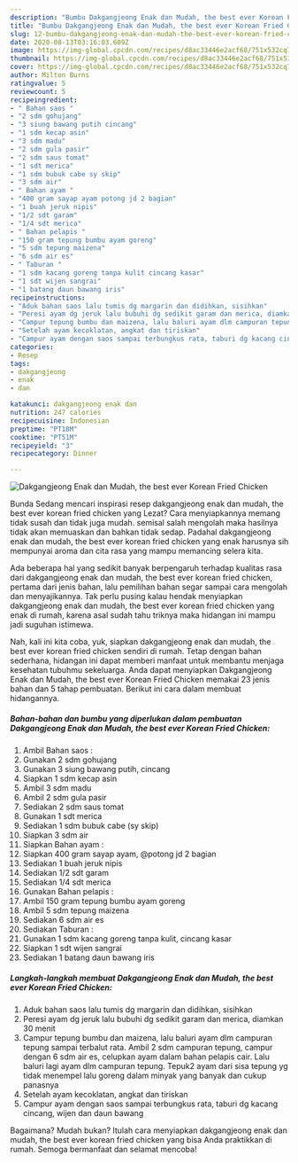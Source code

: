 ```yaml
---
description: "Bumbu Dakgangjeong Enak dan Mudah, the best ever Korean Fried Chicken | Cara Membuat Dakgangjeong Enak dan Mudah, the best ever Korean Fried Chicken Yang Enak Dan Mudah"
title: "Bumbu Dakgangjeong Enak dan Mudah, the best ever Korean Fried Chicken | Cara Membuat Dakgangjeong Enak dan Mudah, the best ever Korean Fried Chicken Yang Enak Dan Mudah"
slug: 12-bumbu-dakgangjeong-enak-dan-mudah-the-best-ever-korean-fried-chicken-cara-membuat-dakgangjeong-enak-dan-mudah-the-best-ever-korean-fried-chicken-yang-enak-dan-mudah
date: 2020-08-13T03:16:03.609Z
image: https://img-global.cpcdn.com/recipes/d8ac33446e2acf68/751x532cq70/dakgangjeong-enak-dan-mudah-the-best-ever-korean-fried-chicken-foto-resep-utama.jpg
thumbnail: https://img-global.cpcdn.com/recipes/d8ac33446e2acf68/751x532cq70/dakgangjeong-enak-dan-mudah-the-best-ever-korean-fried-chicken-foto-resep-utama.jpg
cover: https://img-global.cpcdn.com/recipes/d8ac33446e2acf68/751x532cq70/dakgangjeong-enak-dan-mudah-the-best-ever-korean-fried-chicken-foto-resep-utama.jpg
author: Milton Burns
ratingvalue: 5
reviewcount: 5
recipeingredient:
- " Bahan saos "
- "2 sdm gohujang"
- "3 siung bawang putih cincang"
- "1 sdm kecap asin"
- "3 sdm madu"
- "2 sdm gula pasir"
- "2 sdm saus tomat"
- "1 sdt merica"
- "1 sdm bubuk cabe sy skip"
- "3 sdm air"
- " Bahan ayam "
- "400 gram sayap ayam potong jd 2 bagian"
- "1 buah jeruk nipis"
- "1/2 sdt garam"
- "1/4 sdt merica"
- " Bahan pelapis "
- "150 gram tepung bumbu ayam goreng"
- "5 sdm tepung maizena"
- "6 sdm air es"
- " Taburan "
- "1 sdm kacang goreng tanpa kulit cincang kasar"
- "1 sdt wijen sangrai"
- "1 batang daun bawang iris"
recipeinstructions:
- "Aduk bahan saos lalu tumis dg margarin dan didihkan, sisihkan"
- "Peresi ayam dg jeruk lalu bubuhi dg sedikit garam dan merica, diamkan 30 menit"
- "Campur tepung bumbu dan maizena, lalu baluri ayam dlm campuran tepung sampai terbalut rata. Ambil 2 sdm campuran tepung, campur dengan 6 sdm air es, celupkan ayam dalam bahan pelapis cair. Lalu baluri lagi ayam dlm campuran tepung. Tepuk2 ayam dari sisa tepung yg tidak menempel lalu goreng dalam minyak yang banyak dan cukup panasnya"
- "Setelah ayam kecoklatan, angkat dan tiriskan"
- "Campur ayam dengan saos sampai terbungkus rata, taburi dg kacang cincang, wijen dan daun bawang"
categories:
- Resep
tags:
- dakgangjeong
- enak
- dan

katakunci: dakgangjeong enak dan 
nutrition: 247 calories
recipecuisine: Indonesian
preptime: "PT18M"
cooktime: "PT51M"
recipeyield: "3"
recipecategory: Dinner

---
```



![Dakgangjeong Enak dan Mudah, the best ever Korean Fried Chicken](https://img-global.cpcdn.com/recipes/d8ac33446e2acf68/751x532cq70/dakgangjeong-enak-dan-mudah-the-best-ever-korean-fried-chicken-foto-resep-utama.jpg)

Bunda Sedang mencari inspirasi resep dakgangjeong enak dan mudah, the best ever korean fried chicken yang Lezat? Cara menyiapkannya memang tidak susah dan tidak juga mudah. semisal salah mengolah maka hasilnya tidak akan memuaskan dan bahkan tidak sedap. Padahal dakgangjeong enak dan mudah, the best ever korean fried chicken yang enak harusnya sih mempunyai aroma dan cita rasa yang mampu memancing selera kita.



Ada beberapa hal yang sedikit banyak berpengaruh terhadap kualitas rasa dari dakgangjeong enak dan mudah, the best ever korean fried chicken, pertama dari jenis bahan, lalu pemilihan bahan segar sampai cara mengolah dan menyajikannya. Tak perlu pusing kalau hendak menyiapkan dakgangjeong enak dan mudah, the best ever korean fried chicken yang enak di rumah, karena asal sudah tahu triknya maka hidangan ini mampu jadi suguhan istimewa.


Nah, kali ini kita coba, yuk, siapkan dakgangjeong enak dan mudah, the best ever korean fried chicken sendiri di rumah. Tetap dengan bahan sederhana, hidangan ini dapat memberi manfaat untuk membantu menjaga kesehatan tubuhmu sekeluarga. Anda dapat menyiapkan Dakgangjeong Enak dan Mudah, the best ever Korean Fried Chicken memakai 23 jenis bahan dan 5 tahap pembuatan. Berikut ini cara dalam membuat hidangannya.

<!--inarticleads1-->

##### Bahan-bahan dan bumbu yang diperlukan dalam pembuatan Dakgangjeong Enak dan Mudah, the best ever Korean Fried Chicken:

1. Ambil  Bahan saos :
1. Gunakan 2 sdm gohujang
1. Gunakan 3 siung bawang putih, cincang
1. Siapkan 1 sdm kecap asin
1. Ambil 3 sdm madu
1. Ambil 2 sdm gula pasir
1. Sediakan 2 sdm saus tomat
1. Gunakan 1 sdt merica
1. Sediakan 1 sdm bubuk cabe (sy skip)
1. Siapkan 3 sdm air
1. Siapkan  Bahan ayam :
1. Siapkan 400 gram sayap ayam, @potong jd 2 bagian
1. Sediakan 1 buah jeruk nipis
1. Sediakan 1/2 sdt garam
1. Sediakan 1/4 sdt merica
1. Gunakan  Bahan pelapis :
1. Ambil 150 gram tepung bumbu ayam goreng
1. Ambil 5 sdm tepung maizena
1. Sediakan 6 sdm air es
1. Sediakan  Taburan :
1. Gunakan 1 sdm kacang goreng tanpa kulit, cincang kasar
1. Siapkan 1 sdt wijen sangrai
1. Sediakan 1 batang daun bawang iris




<!--inarticleads2-->

##### Langkah-langkah membuat Dakgangjeong Enak dan Mudah, the best ever Korean Fried Chicken:

1. Aduk bahan saos lalu tumis dg margarin dan didihkan, sisihkan
1. Peresi ayam dg jeruk lalu bubuhi dg sedikit garam dan merica, diamkan 30 menit
1. Campur tepung bumbu dan maizena, lalu baluri ayam dlm campuran tepung sampai terbalut rata. Ambil 2 sdm campuran tepung, campur dengan 6 sdm air es, celupkan ayam dalam bahan pelapis cair. Lalu baluri lagi ayam dlm campuran tepung. Tepuk2 ayam dari sisa tepung yg tidak menempel lalu goreng dalam minyak yang banyak dan cukup panasnya
1. Setelah ayam kecoklatan, angkat dan tiriskan
1. Campur ayam dengan saos sampai terbungkus rata, taburi dg kacang cincang, wijen dan daun bawang




Bagaimana? Mudah bukan? Itulah cara menyiapkan dakgangjeong enak dan mudah, the best ever korean fried chicken yang bisa Anda praktikkan di rumah. Semoga bermanfaat dan selamat mencoba!
